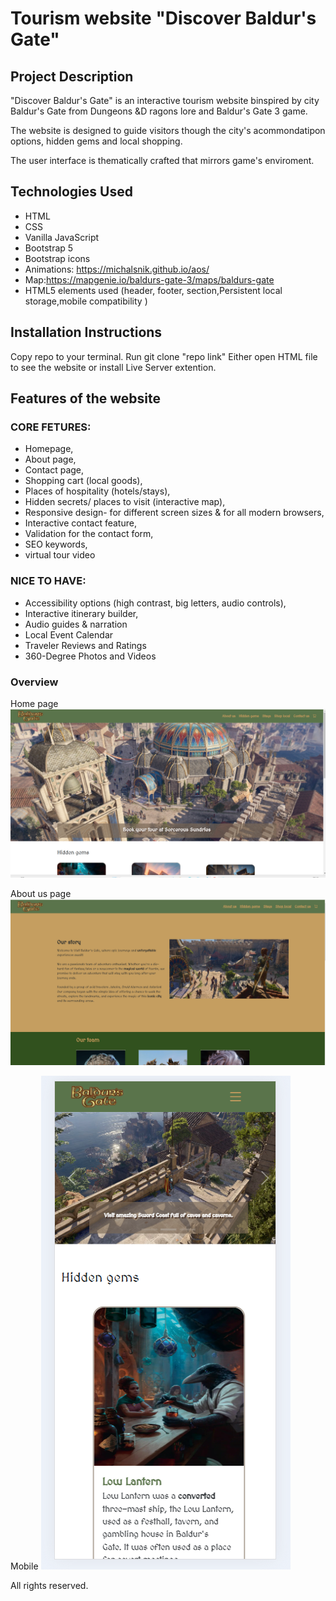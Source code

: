 # Tourism website "Discover Baldur's Gate"

## Project Description
"Discover Baldur's Gate" is an interactive tourism website binspired by city Baldur's Gate from Dungeons &D ragons lore and Baldur's Gate 3 game.

The website is designed to guide visitors though the city's acommondatipon options, hidden gems and local shopping.

The user interface is thematically crafted that mirrors game's enviroment.

## Technologies Used
- HTML
- CSS
- Vanilla JavaScript
- Bootstrap 5
- Bootstrap icons
- Animations: https://michalsnik.github.io/aos/
- Map:https://mapgenie.io/baldurs-gate-3/maps/baldurs-gate 
- HTML5 elements used (header, footer, section,Persistent local storage,mobile compatibility )

## Installation Instructions
Copy repo to your terminal.
Run git clone "repo link"
Either open HTML file to see the website or install Live Server extention.

## Features of the website
### CORE FETURES:
- Homepage,
- About page,
- Contact page, 
- Shopping cart (local goods),
- Places of hospitality (hotels/stays), 
- Hidden secrets/ places to visit (interactive map), 
- Responsive design- for different screen sizes & for all modern browsers,
- Interactive contact feature,
- Validation for the contact form,
- SEO keywords,
- virtual tour video

### NICE TO HAVE:
- Accessibility options (high contrast, big letters, audio controls),
- Interactive itinerary builder,
- Audio guides & narration
- Local Event Calendar
- Traveler Reviews and Ratings
- 360-Degree Photos and Videos

### Overview 
Home page
![homepage](./assets/img/homePage.png)

About us page
![aboutus](./assets/img/aboutUS.png)

Mobile
![mobileversion](./assets/img/mobile.png)


All rights reserved. 
